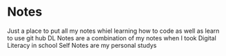 # Notes
Just a place to put all my notes whiel learning how to code as well as learn to use git hub
DL Notes are a combination of my notes when I took Digital Literacy in school
Self Notes are my personal studys
